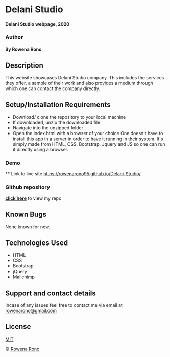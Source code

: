 # Delani Studio

#### Delani Studio webpage, 2020

### Author

#### By **Rowena Rono**

## Description

This website showcases Delani Studio company. This includes the services they offer, a sample of their work and also provides a medium through which one can contact the company directly.

## Setup/Installation Requirements

- Download/ clone the repository to your local machine
- If downloaded, unzip the downloaded file
- Navigate into the unzipped folder
- Open the index.html with a browser of your choice
  One doesn't have to install this app in a server in order to have it running in their system. It's simply made from HTML, CSS, Bootstrap, Jquery and JS so one can run it directly using a browser.

### Demo

\*\* Link to live site https://rowenarono95.github.io/Delani-Studio/

### Github repository

**[click here](https://github.com/rowenarono95/Delani-Studio)** to view my repo

## Known Bugs

None known for now.

## Technologies Used

- HTML
- CSS
- Bootstrap
- jQuery
- Mailchimp

## Support and contact details

Incase of any issues feel free to contact me via email at rowenarono@gmail.com

## License

[MIT](https://github.com/rowenarono95/Delani-Studio/blob/master/LICENSE.md)

© [Rowena Rono](https://github.com/rowenarono95)
